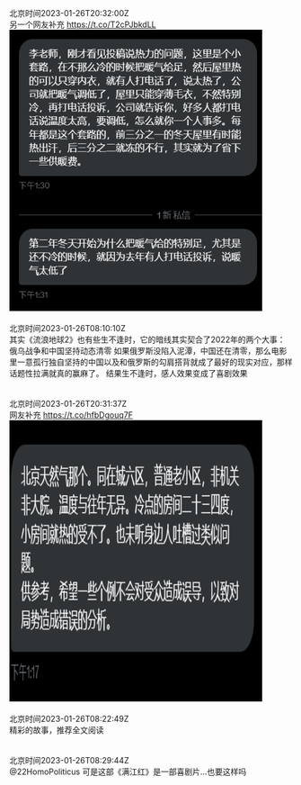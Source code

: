 北京时间2023-01-26T20:32:00Z<br>另一个网友补充 https://t.co/T2cPJbkdLL<br><img src='/temp/image/2023/y-Month-1/1618587559315271685_0.jpg' width='450' height='500'><br><br>北京时间2023-01-26T08:10:10Z<br>其实《流浪地球2》也有些生不逢时，它的暗线其实契合了2022年的两个大事：俄乌战争和中国坚持动态清零
如果俄罗斯没陷入泥潭，中国还在清零，那么电影里一意孤行独自坚持的中国以及和俄罗斯的勾肩搭背就成了最好的现实对应，那样话题性拉满就真的赢麻了。
结果生不逢时，感人效果变成了喜剧效果<br><br><br>北京时间2023-01-26T20:31:37Z<br>网友补充 https://t.co/hfbDgouq7F<br><img src='/temp/image/2023/y-Month-1/1618587461667655680_0.jpg' width='450' height='500'><br><br>北京时间2023-01-26T08:22:49Z<br>精彩的故事，推荐全文阅读<br><br><br>北京时间2023-01-26T08:29:44Z<br>@22HomoPoliticus 可是这部《满江红》是一部喜剧片...也要这样吗<br><br><br>